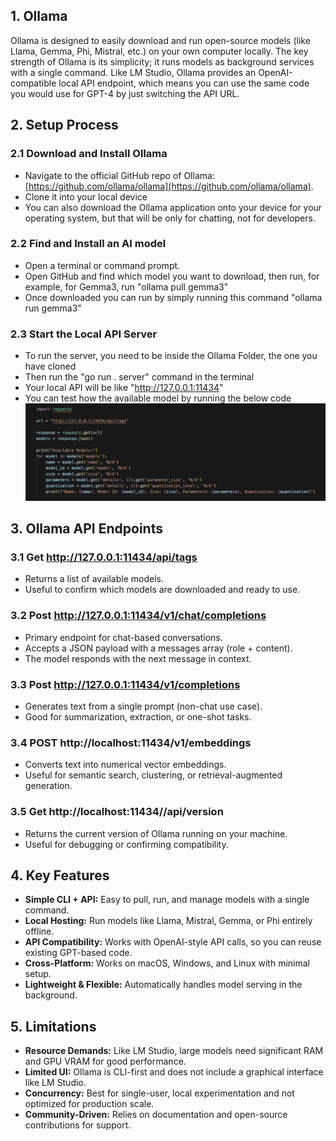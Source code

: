 ## 1. Ollama
Ollama is designed to easily download and run open-source models (like Llama, Gemma, Phi, Mistral, etc.) on your own computer locally. The key strength of Ollama is its simplicity; it runs models as background services with a single command. Like LM Studio, Ollama provides an OpenAI-compatible local API endpoint, which means you can use the same code you would use for GPT-4 by just switching the API URL.

## 2. Setup Process
### 2.1 Download and Install Ollama
- Navigate to the official GitHub repo of Ollama: [https://github.com/ollama/ollama](https://github.com/ollama/ollama).
- Clone it into your local device
- You can also download the Ollama application onto your device for your operating system, but that will be only for chatting, not for developers. 

### 2.2 Find and Install an AI model
- Open a terminal or command prompt.
- Open GitHub and find which model you want to download, then run, for example, for Gemma3, run "ollama pull gemma3"
- Once downloaded you can run by simply running this command "ollama run gemma3"

### 2.3 Start the Local API Server
- To run the server, you need to be inside the Ollama Folder, the one you have cloned
- Then run the "go run . server" command in the terminal
- Your local API will be like "http://127.0.0.1:11434"
- You can test how the available model by running the below code
![Model Check](Images/ollama-model-check.png)

## 3. Ollama API Endpoints
### 3.1 Get http://127.0.0.1:11434/api/tags
- Returns a list of available models.
- Useful to confirm which models are downloaded and ready to use.

### 3.2 Post http://127.0.0.1:11434/v1/chat/completions
- Primary endpoint for chat-based conversations.
- Accepts a JSON payload with a messages array (role + content).
- The model responds with the next message in context.

### 3.3 Post http://127.0.0.1:11434/v1/completions
- Generates text from a single prompt (non-chat use case).
- Good for summarization, extraction, or one-shot tasks.

### 3.4 POST http://localhost:11434/v1/embeddings
- Converts text into numerical vector embeddings.
- Useful for semantic search, clustering, or retrieval-augmented generation.

### 3.5 Get http://localhost:11434//api/version
- Returns the current version of Ollama running on your machine.
- Useful for debugging or confirming compatibility.

## 4. Key Features
- **Simple CLI + API:** Easy to pull, run, and manage models with a single command.
- **Local Hosting:** Run models like Llama, Mistral, Gemma, or Phi entirely offline.
- **API Compatibility:** Works with OpenAI-style API calls, so you can reuse existing GPT-based code.
- **Cross-Platform:** Works on macOS, Windows, and Linux with minimal setup.
- **Lightweight & Flexible:** Automatically handles model serving in the background.

## 5. Limitations
- **Resource Demands:** Like LM Studio, large models need significant RAM and GPU VRAM for good performance.
- **Limited UI:** Ollama is CLI-first and does not include a graphical interface like LM Studio.
- **Concurrency:** Best for single-user, local experimentation and not optimized for production scale.
- **Community-Driven:** Relies on documentation and open-source contributions for support.
